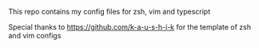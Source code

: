 This repo contains my config files for zsh, vim and typescript

Special thanks to https://github.com/k-a-u-s-h-i-k for the template of zsh and vim configs
